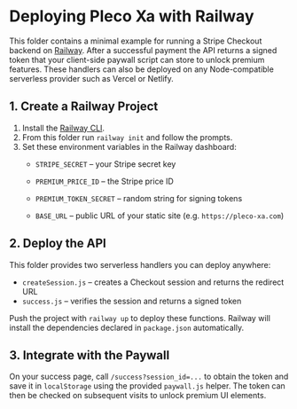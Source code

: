 # Deploying Pleco Xa with Railway

This folder contains a minimal example for running a Stripe Checkout backend on
[Railway](https://railway.app/). After a successful payment the API returns a
signed token that your client-side paywall script can store to unlock premium
features. These handlers can also be deployed on any Node-compatible
serverless provider such as Vercel or Netlify.

## 1. Create a Railway Project

1. Install the [Railway CLI](https://docs.railway.app/cli/install).
2. From this folder run `railway init` and follow the prompts.
3. Set these environment variables in the Railway dashboard:
   - `STRIPE_SECRET` – your Stripe secret key
   - `PREMIUM_PRICE_ID` – the Stripe price ID
   - `PREMIUM_TOKEN_SECRET` – random string for signing tokens

   - `BASE_URL` – public URL of your static site (e.g. `https://pleco-xa.com`)

## 2. Deploy the API

This folder provides two serverless handlers you can deploy anywhere:

- `createSession.js` – creates a Checkout session and returns the redirect URL
- `success.js` – verifies the session and returns a signed token

Push the project with `railway up` to deploy these functions. Railway will
install the dependencies declared in `package.json` automatically.

## 3. Integrate with the Paywall

On your success page, call `/success?session_id=...` to obtain the token and save
it in `localStorage` using the provided `paywall.js` helper. The token can then
be checked on subsequent visits to unlock premium UI elements.

